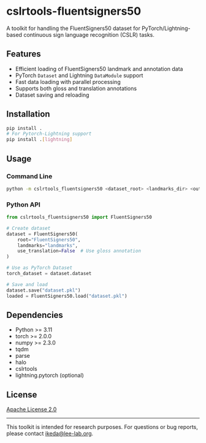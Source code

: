 # cslrtools-fluentsigners50

A toolkit for handling the FluentSigners50 dataset for PyTorch/Lightning-based continuous sign language recognition (CSLR) tasks.

## Features

- Efficient loading of FluentSigners50 landmark and annotation data
- PyTorch `Dataset` and Lightning `DataModule` support
- Fast data loading with parallel processing
- Supports both gloss and translation annotations
- Dataset saving and reloading

## Installation

```sh
pip install .
# For Pytorch-Lightning support
pip install .[lightning]
```

## Usage

### Command Line

```sh
python -m cslrtools_fluentsigners50 <dataset_root> <landmarks_dir> <output_pickle_file>
```

### Python API

```python
from cslrtools_fluentsigners50 import FluentSigners50

# Create dataset
dataset = FluentSigners50(
    root="FluentSigners50",
    landmarks="landmarks",
    use_translation=False  # Use gloss annotation
)

# Use as PyTorch Dataset
torch_dataset = dataset.dataset

# Save and load
dataset.save("dataset.pkl")
loaded = FluentSigners50.load("dataset.pkl")
```

## Dependencies

- Python >= 3.11
- torch >= 2.0.0
- numpy >= 2.3.0
- tqdm
- parse
- halo
- cslrtools
- lightning.pytorch (optional)

## License

[Apache License 2.0](./LICENSE)

---

This toolkit is intended for research purposes. For questions or bug reports, please contact [ikeda@lee-lab.org](mailto:ikeda@lee-lab.org).
